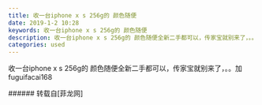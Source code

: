 ```yaml
---
title: 收一台iphone x s 256g的 颜色随便
date: 2019-1-2 10:28
keywords: 收一台iphone x s 256g的 颜色随便
description: 收一台iphone x s 256g的 颜色随便全新二手都可以，传家宝就别来了，。。加fuguifacai168
categories: used
---
```

<td class="t_f" id="postmessage_2601801">

收一台iphone x s 256g的 颜色随便全新二手都可以，传家宝就别来了，。。加fuguifacai168<br/>
</td>
###### 转载自[菲龙网]
